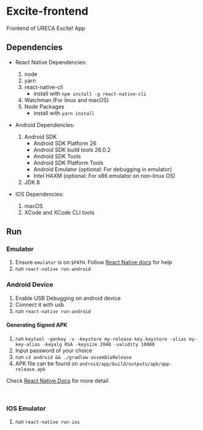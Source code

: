 # Excite-frontend
Frontend of URECA Excite! App

## Dependencies

- React Native Dependencies:
    1. node
    2. yarn
    3. react-native-cli
        - install with `npm install -g react-native-cli`
    4. Watchman (For linux and macOS)
    5. Node Packages 
        - install with `yarn install`

- Android Dependencies:
    1. Android SDK
        - Android SDK Platform 26
        - Android SDK build tools 26.0.2
        - Android SDK Tools
        - Android SDK Platform Tools
        - Android Emulator (optional: For debugging in emulator)
        - Intel HAXM (optional: For x86 emulator on non-linux OS)
    2. JDK 8

- IOS Dependencies:
    1. macOS
    2. XCode and XCode CLI tools


## Run
### Emulator

1. Ensure `emulator` is on `$PATH`. Follow [React Native docs](https://facebook.github.io/react-native/docs/getting-started.html) for help
2. run `react-native run-android`

### Android Device

1. Enable USB Debugging on android device
2. Connect it with usb
3. run `react-native run-android`

#### Generating Signed APK
1. run `keytool -genkey -v -keystore my-release-key.keystore -alias my-key-alias -keyalg RSA -keysize 2048 -validity 10000`
2. Input password of your choice
3. run `cd android && ./gradlew assembleRelease`
4. APK file can be found on `android/app/build/outputs/apk/app-release.apk`

Check [React Native Docs](https://facebook.github.io/react-native/docs/signed-apk-android.html) for more detail

<br/>

###  IOS Emulator

1. run `react-native run-ios`
